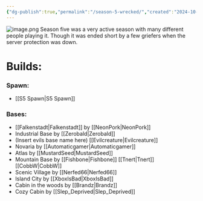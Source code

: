 ```yaml
---
{"dg-publish":true,"permalink":"/season-5-wrecked/","created":"2024-10-16T22:32:08.777-05:00","updated":"2024-10-17T14:02:49.796-05:00"}
---
```


![image.png](/img/user/Images/image.png)
Season five was a very active season with many different people playing it. Though it was ended short by a few griefers when the server protection was down. 

# Builds:

### Spawn:
- [[S5 Spawn\|S5 Spawn]]
### Bases:
- [[Falkenstadt\|Falkenstadt]] by [[NeonPork\|NeonPork]]
- Industrial Base by [[Zerobald\|Zerobald]]
- (Insert evils base name here) [[Evilcreature\|Evilcreature]]
- Novaria by [[Automaticgamer\|Automaticgamer]]
- Atlas by [[MustardSeed\|MustardSeed]]
- Mountain Base by [[Fishbone\|Fishbone]] [[Tnert\|Tnert]] [[CobbW\|CobbW]]
- Scenic Village by [[Nerfed66\|Nerfed66]]
- Island City by [[XboxIsBad\|XboxIsBad]]
- Cabin in the woods by [[Brandz\|Brandz]]
- Cozy Cabin by [[Slep_Deprived\|Slep_Deprived]]
